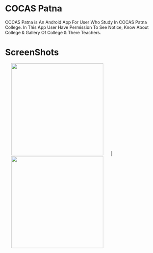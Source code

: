 # COCAS Patna

COCAS Patna is An  Android App For User Who Study In COCAS Patna College. In This App User Have Permission To See Notice, Know About College &amp; Gallery Of College &amp; There Teachers.

<h1>ScreenShots</h1>
<img style="width:300px;" hspace="20" src="https://user-images.githubusercontent.com/30976812/146118184-d9e16a56-1595-4595-9deb-cb2a79047b27.jpeg"> |
<img style="width:300px;" hspace="20" src="https://user-images.githubusercontent.com/30976812/146118280-8d424f28-6fb6-44b8-8ac2-91aebd8e0b6a.jpeg">
